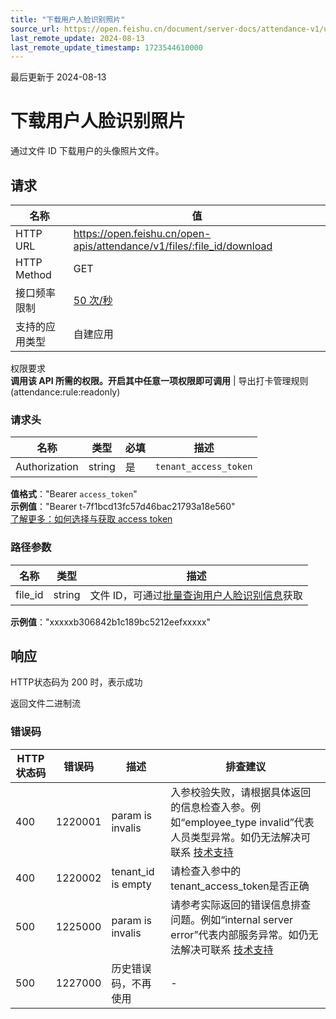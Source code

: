 ```yaml
---
title: "下载用户人脸识别照片"
source_url: https://open.feishu.cn/document/server-docs/attendance-v1/user_setting/download
last_remote_update: 2024-08-13
last_remote_update_timestamp: 1723544610000
---
```

最后更新于 2024-08-13

# 下载用户人脸识别照片

通过文件 ID 下载用户的头像照片文件。

## 请求
名称 | 值
---|---
HTTP URL | https://open.feishu.cn/open-apis/attendance/v1/files/:file_id/download
HTTP Method | GET
接口频率限制 | [50 次/秒](https://open.feishu.cn/document/ukTMukTMukTM/uUzN04SN3QjL1cDN)
支持的应用类型 | 自建应用
权限要求  
            **调用该 API 所需的权限。开启其中任意一项权限即可调用** | 导出打卡管理规则(attendance:rule:readonly)

### 请求头

名称 | 类型 | 必填 | 描述
--- | --- | --- | ---
Authorization | string | 是 | `tenant_access_token`  
**值格式**："Bearer `access_token`"  
**示例值**："Bearer t-7f1bcd13fc57d46bac21793a18e560"  
[了解更多：如何选择与获取 access token](https://open.feishu.cn/document/uAjLw4CM/ugTN1YjL4UTN24CO1UjN/trouble-shooting/how-to-choose-which-type-of-token-to-use)

### 路径参数

名称 | 类型 | 描述
--- | --- | ---
file_id | string | 文件 ID，可通过[批量查询用户人脸识别信息](https://open.feishu.cn/document/uAjLw4CM/ukTMukTMukTM/reference/attendance-v1/user_setting/query)获取  
**示例值**："xxxxxb306842b1c189bc5212eefxxxxx"

## 响应

HTTP状态码为 200 时，表示成功

返回文件二进制流

### 错误码

HTTP状态码 | 错误码 | 描述 | 排查建议
--- | --- | --- | ---
400 | 1220001 | param is invalis | 入参校验失败，请根据具体返回的信息检查入参。例如“employee_type invalid”代表人员类型异常。如仍无法解决可联系 [技术支持](https://applink.feishu.cn/TLJpeNdW)
400 | 1220002 | tenant_id is empty | 请检查入参中的 tenant_access_token是否正确
500 | 1225000 | param is invalis | 请参考实际返回的错误信息排查问题。例如“internal server error”代表内部服务异常。如仍无法解决可联系 [技术支持](https://applink.feishu.cn/TLJpeNdW)
500 | 1227000 | 历史错误码，不再使用 | -
